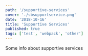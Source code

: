 ```yaml
---
path: '/supportive-services'
cover: './sbsupportservice.png'
date: '2018-10-16'
title: 'Supportive Services'
published: true
tags: ['test', 'webpack', 'other']
---
```


Some info about supportive services
